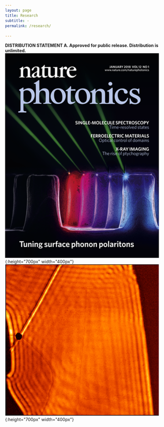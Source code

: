 ```yaml
---
layout: page
title: Research
subtitle: -
permalink: /research/

---
```


**DISTRIBUTION STATEMENT A. Approved for public release. Distribution is unlimited.**
![figure1](/assets/img/nphoton_tuning.png){:height="700px" width="400px"}
![figure2](/assets/img/nmat_isotopic.png){:height="700px" width="400px"}
